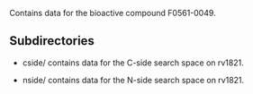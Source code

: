 Contains data for the bioactive compound F0561-0049.

## Subdirectories

- cside/ contains data for the C-side search space on rv1821.

- nside/ contains data for the N-side search space on rv1821.

